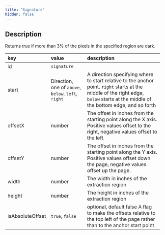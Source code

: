 ```yaml
---
title: "Signature"
hidden: false
---
```

## Description

Returns true if more than 3% of the pixels in the specified region are dark.

| key              | value                                               | description                                                  |
| :--------------- | :-------------------------------------------------- | :----------------------------------------------------------- |
| id               | `signature`                                         |                                                              |
| start            | Direction, one of `above`, `below`, `left`, `right` | A direction specifying where to start relative to the anchor point. `right` starts at the middle of the right edge, `below` starts at the middle of the bottom edge, and so forth |
| offsetX          | number                                              | The offset in inches from the starting point along the X axis. Positive values offset to the right, negative values offset to the left. |
| offsetY          | number                                              | The offset in inches from the starting point along the Y axis. Positive values offset down the page, negative values offset up the page. |
| width            | number                                              | The width in inches of the extraction region                 |
| height           | number                                              | The height in inches of the extraction region                |
| isAbsoluteOffset | `true`, `false`                                     | optional, default false  A flag to make the offsets relative to the top left of the page rather than to the anchor start point |

